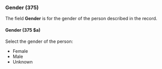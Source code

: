 ### Gender (375)

The field **Gender** is for the gender of the person described in the record.

#### Gender (375 $a)

Select the gender of the person:
- Female
- Male
- Unknown
